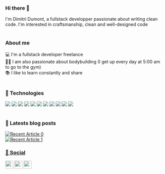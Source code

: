 ### Hi there 👋
I'm Dimitri Dumont, a fullstack developper passionate about writing clean code. I'm interested in craftsmanship, clean and well-designed code
<br/>
<br/>

### About me
💻 I'm a fullstack developer freelance<br/>
🏋️‍♂️ I am also passionate about bodybuilding (I get up every day at 5:00 am to go to the gym)<br/>
📚 I like to learn constantly and share
<br/>
<br/>

### 🔧 Technologies
<img src="https://img.shields.io/badge/typescript%20-%23007ACC.svg?&style=for-the-badge&logo=typescript&logoColor=white"/> <img src="https://img.shields.io/badge/javascript-%23F7DF1E.svg?&style=for-the-badge&logo=javascript&logoColor=black"/> <img src="https://img.shields.io/badge/react%20-%2320232a.svg?&style=for-the-badge&logo=react&logoColor=%2361DAFB"/> <img src="https://img.shields.io/badge/redux%20-%23593d88.svg?&style=for-the-badge&logo=redux&logoColor=white"/> <img src="https://img.shields.io/badge/gatsby%20-663399.svg?&style=for-the-badge&logo=gatsby&logoColor=white"/> <img src="https://img.shields.io/badge/html5%20-%23E34F26.svg?&style=for-the-badge&logo=html5&logoColor=white"/> <img src="https://img.shields.io/badge/css3%20-%231572B6.svg?&style=for-the-badge&logo=css3&logoColor=white"/> <img src="https://img.shields.io/badge/node.js%20-%2343853D.svg?&style=for-the-badge&logo=node.js&logoColor=white"/> <img src="https://img.shields.io/badge/nestjs%20-%23E0234E.svg?&style=for-the-badge&logo=nestjs&logoColor=white" />  <img src="https://img.shields.io/badge/php-%23777BB4.svg?&style=for-the-badge&logo=php&logoColor=white"/> <img src="https://img.shields.io/badge/mysql-%2300f.svg?&style=for-the-badge&logo=mysql&logoColor=white"/>
<br/>
<br/>

### 📖 Latests blog posts
<a target="_blank" href="https://github-readme-medium-recent-article.vercel.app/medium/@dimitridumont/0"><img src="https://github-readme-medium-recent-article.vercel.app/medium/@dimitridumont/0" alt="Recent Article 0"><br/>
<a target="_blank" href="https://github-readme-medium-recent-article.vercel.app/medium/@dimitridumont/1"><img src="https://github-readme-medium-recent-article.vercel.app/medium/@dimitridumont/1" alt="Recent Article 1">

### 🔌 Social
<a href="https://twitter.com/dimitridumontfr/"><img src="https://img.shields.io/badge/dimitridumontfr%20-%231DA1F2.svg?&style=for-the-badge&logo=Twitter&logoColor=white"  height=25/></a> 
<a href="https://www.linkedin.com/in/dimitri-dumont/"><img src="https://img.shields.io/badge/dimitri--dumont%20-%230077B5.svg?&style=for-the-badge&logo=linkedin&logoColor=white"  height=25/></a> <a href="https://medium.com/@dimitridumont"><img src="https://img.shields.io/badge/medium-%2312100E.svg?&style=for-the-badge&logo=medium&logoColor=white" height=25/></a> 
